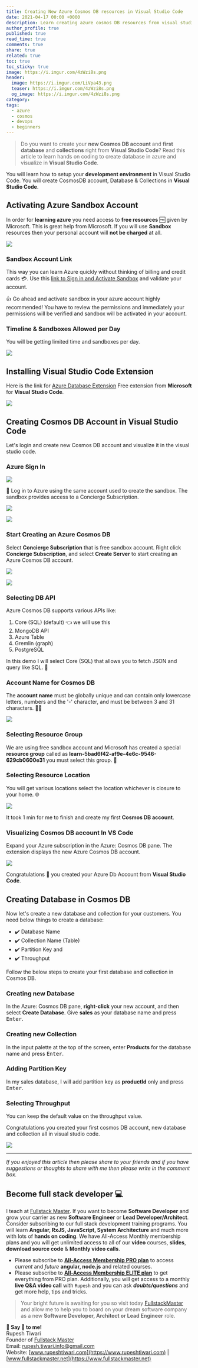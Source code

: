 ```yaml
---
title: Creating New Azure Cosmos DB resources in Visual Studio Code
date: 2021-04-17 00:00 +0000
description: Learn creating azure cosmos DB resources from visual studio code
author_profile: true
published: true
read_time: true
comments: true
share: true
related: true
toc: true
toc_sticky: true
image: https://i.imgur.com/4zWzi8s.png
header:
  image: https://i.imgur.com/LiVpa43.png
  teaser: https://i.imgur.com/4zWzi8s.png
  og_image: https://i.imgur.com/4zWzi8s.png
category:
tags:
  - azure
  - cosmos
  - devops
  - beginners
---
```


> Do you want to create your **new Cosmos DB account** and **first database** and **collections** right from **Visual Studio Code**? Read this article to learn hands on coding to create database in azure and visualize in **Visual Studio Code**.

You will learn how to setup your **development environment** in Visual Studio Code. You will create CosmosDB account, Database & Collections in **Visual Studio Code**.

## Activating Azure Sandbox Account

In order for **learning azure** you need access to **free resources** 🆓 given by Microsoft. This is great help from Microsoft. If you will use **Sandbox** resources then your personal account will **not be charged** at all.

![](https://imgur.com/epj9qEO.gif)

### Sandbox Account Link

This way you can learn Azure quickly without thinking of billing and credit cards 💳. Use this [link to Sign in and Activate Sandbox](https://docs.microsoft.com/en-us/learn/modules/build-cosmos-db-app-with-vscode/2-setup-cosmosdb?activate-azure-sandbox=true) and validate your account.

👍 Go ahead and activate sandbox in your azure account highly recommended! You have to review the permissions and immediately your permissions will be verified and sandbox will be activated in your account.

### Timeline & Sandboxes Allowed per Day

You will be getting limited time and sandboxes per day.

![](https://i.imgur.com/R1SmlwX.png)

## Installing Visual Studio Code Extension

Here is the link for [Azure Database Extension](https://marketplace.visualstudio.com/items?itemName=ms-azuretools.vscode-cosmosdb) Free extension from **Microsoft** for **Visual Studio Code**.

![](https://i.imgur.com/ZDQuxGQ.png)

## Creating Cosmos DB Account in Visual Studio Code

Let's login and create new Cosmos DB account and visualize it in the visual studio code.

### Azure Sign In

![](https://i.imgur.com/a6Ea5fE.png)

🗽 Log in to Azure using the same account used to create the sandbox. The sandbox provides access to a Concierge Subscription.

![](https://i.imgur.com/ZM7gd9R.gif)

![](https://i.imgur.com/XGBlxm1.png)

### Start Creating an Azure Cosmos DB

Select **Concierge Subscription** that is free sandbox account.
Right click **Concierge Subscription**, and select **Create Server** to start creating an Azure Cosmos DB account.

![](https://i.imgur.com/J9YnEMX.png)

![](https://imgur.com/RvPE9B0.gif)

### Selecting DB API

Azure Cosmos DB supports various APIs like:

1. Core (SQL) (default) 👈 we will use this
2. MongoDB API
3. Azure Table
4. Gremlin (graph)
5. PostgreSQL

In this demo I will select Core (SQL) that allows you to fetch JSON and query like SQL. 🥇

### Account Name for Cosmos DB

The **account name** must be globally unique and can contain only lowercase letters, numbers and the '-' character, and must be between 3 and 31 characters. 👮‍♂️

![](https://i.imgur.com/TU2yBep.png)

### Selecting Resource Group

We are using free sandbox account and Microsoft has created a special **resource group** called as **learn-5bad6f42-af9e-4e6c-9546-629cb0600e31** you must select this group. 🍇

### Selecting Resource Location

You will get various locations select the location whichever is closure to your home. 🌐

![](https://i.imgur.com/G8YYktg.png)

It took 1 min for me to finish and create my first **Cosmos DB account**.

### Visualizing Cosmos DB account In VS Code

Expand your Azure subscription in the Azure: Cosmos DB pane. The extension displays the new Azure Cosmos DB account.

![](https://i.imgur.com/c5uZXTC.png)

Congratulations 🍕 you created your Azure Db Account from **Visual Studio Code**.

## Creating Database in Cosmos DB

Now let's create a new database and collection for your customers. You need below things to create a database:

- ✔️ Database Name
- ✔️ Collection Name (Table)
- ✔️ Partition Key and
- ✔️ Throughput

Follow the below steps to create your first database and collection in Cosmos DB.

### Creating new Database

In the Azure: Cosmos DB pane, **right-click** your new account, and then select **Create Database**. Give **sales** as your database name and press <kbd>Enter</kbd>.

### Creating new Collection

In the input palette at the top of the screen, enter **Products** for the database name and press <kbd>Enter</kbd>.

### Adding Partition Key

In my sales database, I will add partition key as **productId** only and press <kbd>Enter</kbd>.

### Selecting Throughput

You can keep the default value on the throughput value.

Congratulations you created your first cosmos DB account, new database and collection all in visual studio code.

![](https://imgur.com/upyWx7r.gif)

---

_If you enjoyed this article then please share to your friends and if you have suggestions or thoughts to share with me then please write in the comment box._

## Become full stack developer 💻

I teach at [Fullstack Master](https://www.fullstackmaster.net). If you want to become **Software Developer** and grow your carrier as new **Software Engineer** or **Lead Developer/Architect**. Consider subscribing to our full stack development training programs. You will learn **Angular, RxJS, JavaScript, System Architecture** and much more with lots of **hands on coding**. We have All-Access Monthly membership plans and you will get unlimited access to all of our **video** courses, **slides**, **download source code** & **Monthly video calls**.

- Please subscribe to **[All-Access Membership PRO plan](https://www.fullstackmaster.net/pro)** to access _current_ and _future_ **angular, node.js** and related courses.
- Please subscribe to **[All-Access Membership ELITE plan](https://www.fullstackmaster.net/elite)** to get everything from PRO plan. Additionally, you will get access to a monthly **live Q&A video call** with `Rupesh` and you can ask **_doubts/questions_** and get more help, tips and tricks.

> Your bright future is awaiting for you so visit today [FullstackMaster](www.fullstackmaster.net) and allow me to help you to board on your dream software company as a new **Software Developer, Architect or Lead Engineer** role.

**💖 Say 👋 to me!**
<br>Rupesh Tiwari
<br>Founder of [Fullstack Master](https://www.fullstackmaster.net)
<br>Email: <a href="mailto:rupesh.tiwari.info@gmail.com?subject=Hi">rupesh.tiwari.info@gmail.com</a>
<br>Website: [www.rupeshtiwari.com](https://www.rupeshtiwari.com) | [www.fullstackmaster.net](https://www.fullstackmaster.net)
